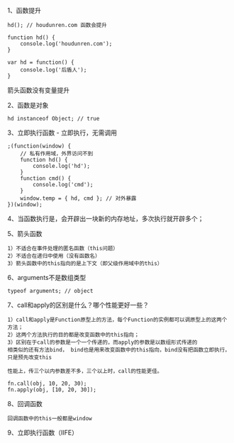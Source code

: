 1、函数提升

```
hd(); // houdunren.com 函数会提升

function hd() {
	console.log('houdunren.com');
}

var hd = function() {
	console.log('后盾人');
}
```

箭头函数没有变量提升

2、函数是对象

```
hd instanceof Object; // true
```

3、立即执行函数 - 立即执行，无需调用

```
;(function(window) {
	// 私有作用域，外界访问不到
	function hd() {
		console.log('hd');
	}
	function cmd() {
		console.log('cmd');
	}
	window.temp = { hd, cmd }; // 对外暴露
})(window);
```

4、当函数执行是，会开辟出一块新的内存地址，多次执行就开辟多个；

5、箭头函数

```
1）不适合在事件处理的匿名函数（this问题）
2）不适合在递归中使用（没有函数名）
3）箭头函数中的this指向的是上下文（即父级作用域中的this）
```

6、arguments不是数组类型 

```
typeof arguments; // object
```

7、call和apply的区别是什么？哪个性能更好一些？

```
1）call和apply是Function原型上的方法，每个Function的实例都可以调原型上的这两个方法；
2）这两个方法执行的目的都是改变函数中的this指向；
3）区别在于call的参数是一个一个传递的，而apply的参数是以数组形式传递的
相类似的还有方法bind， bind也是用来改变函数中的this指向，bind没有把函数立即执行，只是预先改变this

性能上，传三个以内参数差不多，三个以上时，call的性能更佳。

fn.call(obj, 10, 20, 30);
fn.apply(obj, [10, 20, 30]);
```

8、回调函数

```
回调函数中的this一般都是window
```

9、立即执行函数（IIFE）

```

```

